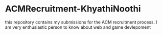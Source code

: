 # ACMRecruitment-KhyathiNoothi
this repository contains my submissions for the ACM recruitment process. I am very enthusiastic person to know about web and game devlepoment
